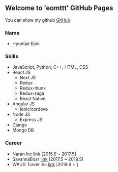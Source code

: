 ## Welcome to 'eomttt' GitHub Pages

You can show my github [GitHub](https://github.com/eomttt)

### Name
* Hyuntae Eom

### Skills
* JavaScript, Python, C++, HTML, CSS
* React JS
  * Next JS
  * Redux
  * Redux-thunk
  * Redux-saga
  * React Native
* Angular JS
  * Ionic/cordova
* Node JS
  * Express JS
* Django
* Mongo DB

### Career
* Naran Inc [link](https://www.thenaran.com/) [2015.9 ~ 2017.5]
* SavannaBoar [link](https://bamletter.com/) [2017.5 ~ 2019.5]
* WAUG Travel Inc [link](https://waug.com/) [2019.8 ~ ]

